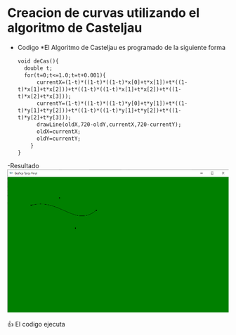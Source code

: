 # Creacion de curvas utilizando el algoritmo de Casteljau
- Codigo
  *El Algoritmo de Casteljau es programado de la siguiente forma
  ```
  void deCas(){
	double t;
	for(t=0;t<=1.0;t=t+0.001){
		currentX=(1-t)*((1-t)*((1-t)*x[0]+t*x[1])+t*((1-t)*x[1]+t*x[2]))+t*((1-t)*((1-t)*x[1]+t*x[2])+t*((1-t)*x[2]+t*x[3]));
		currentY=(1-t)*((1-t)*((1-t)*y[0]+t*y[1])+t*((1-t)*y[1]+t*y[2]))+t*((1-t)*((1-t)*y[1]+t*y[2])+t*((1-t)*y[2]+t*y[3]));
		drawLine(oldX,720-oldY,currentX,720-currentY);
		oldX=currentX;
		oldY=currentY;
	  }
  }
  ```
-Resultado 
![alt text](https://github.com/faoladhaku/Grafica/blob/master/Tarea%20Final/grafica.png)


:+1: El codigo ejecuta 
